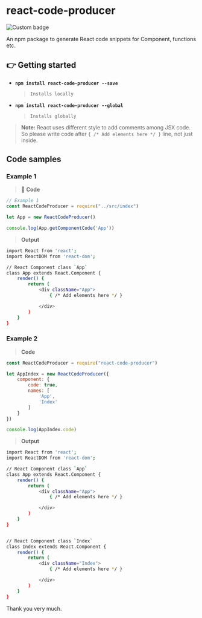 # react-code-producer

![Custom badge](https://img.shields.io/endpoint?color=green&label=react-code-producer&logo=react&style=plastic&url=https%3A%2F%2Fshields.redsparr0w.com%2F2473%2Fmonday)

An npm package to generate React code snippets for Component, functions etc.


## :point_right: Getting started

+ **`npm install react-code-producer --save`**  

    > `Installs locally`

+ **`npm install react-code-producer --global`**  

    > `Installs globally`


> **Note:** React uses different style to add comments among JSX code. So please write code after `{ /* Add elements here */ }` line, not just inside.


## Code samples

### Example 1

> :pushpin: **Code**

```javascript
// Example 1
const ReactCodeProducer = require("../src/index")

let App = new ReactCodeProducer()

console.log(App.getComponentCode('App'))
```

> **Output**

```bash
import React from 'react';
import ReactDOM from 'react-dom';

// React Component class `App`
class App extends React.Component {
    render() {
        return (
            <div className="App">
                { /* Add elements here */ }

            </div>
        )
    }
}
```

### Example 2

> **Code**

```javascript
const ReactCodeProducer = require("react-code-producer")

let AppIndex = new ReactCodeProducer({
    component: {
        code: true,
        names: [
            'App',
            'Index'
        ]
    }
})

console.log(AppIndex.code)
```

> **Output**

```bash
import React from 'react';
import ReactDOM from 'react-dom';

// React Component class `App`
class App extends React.Component {
    render() {
        return (
            <div className="App">
                { /* Add elements here */ }

            </div>
        )
    }
}


// React Component class `Index`
class Index extends React.Component {
    render() {
        return (
            <div className="Index">
                { /* Add elements here */ }

            </div>
        )
    }
}
```

Thank you very much.
